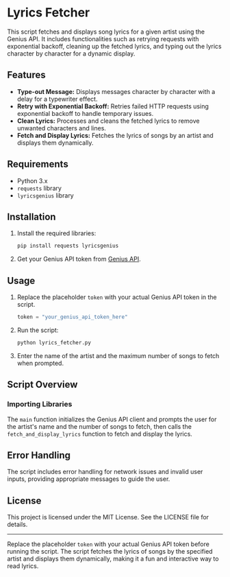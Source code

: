 # Lyrics Fetcher

This script fetches and displays song lyrics for a given artist using the Genius API. It includes functionalities such as retrying requests with exponential backoff, cleaning up the fetched lyrics, and typing out the lyrics character by character for a dynamic display.

## Features

- **Type-out Message:** Displays messages character by character with a delay for a typewriter effect.
- **Retry with Exponential Backoff:** Retries failed HTTP requests using exponential backoff to handle temporary issues.
- **Clean Lyrics:** Processes and cleans the fetched lyrics to remove unwanted characters and lines.
- **Fetch and Display Lyrics:** Fetches the lyrics of songs by an artist and displays them dynamically.

## Requirements

- Python 3.x
- `requests` library
- `lyricsgenius` library

## Installation

1. Install the required libraries:
    ```bash
    pip install requests lyricsgenius
    ```

2. Get your Genius API token from [Genius API](https://genius.com/api-clients).

## Usage

1. Replace the placeholder `token` with your actual Genius API token in the script.

    ```python
    token = "your_genius_api_token_here"
    ```

2. Run the script:
    ```bash
    python lyrics_fetcher.py
    ```

3. Enter the name of the artist and the maximum number of songs to fetch when prompted.

## Script Overview

### Importing Libraries


The `main` function initializes the Genius API client and prompts the user for the artist's name and the number of songs to fetch, then calls the `fetch_and_display_lyrics` function to fetch and display the lyrics.

## Error Handling

The script includes error handling for network issues and invalid user inputs, providing appropriate messages to guide the user.

## License

This project is licensed under the MIT License. See the LICENSE file for details.

---

Replace the placeholder `token` with your actual Genius API token before running the script. The script fetches the lyrics of songs by the specified artist and displays them dynamically, making it a fun and interactive way to read lyrics.